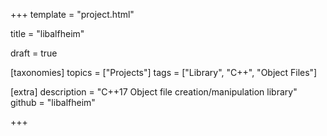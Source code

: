 +++
template = "project.html"

title = "libalfheim"

draft = true

[taxonomies]
topics = ["Projects"]
tags = ["Library", "C++", "Object Files"]

[extra]
description = "C++17 Object file creation/manipulation library"
github = "libalfheim"

+++

